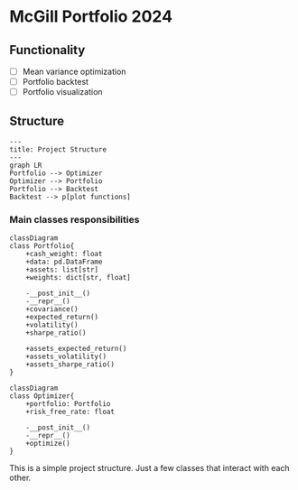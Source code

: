 # McGill Portfolio 2024

## Functionality

- [ ] Mean variance optimization
- [ ] Portfolio backtest
- [ ] Portfolio visualization

## Structure

```mermaid
---
title: Project Structure
---
graph LR
Portfolio --> Optimizer
Optimizer --> Portfolio
Portfolio --> Backtest
Backtest --> p[plot functions]
```

### Main classes responsibilities

```mermaid
classDiagram
class Portfolio{
    +cash_weight: float
    +data: pd.DataFrame
    +assets: list[str]
    +weights: dict[str, float]

    -__post_init__()
    -__repr__()
    +covariance()
    +expected_return()
    +volatility()
    +sharpe_ratio()

    +assets_expected_return()
    +assets_volatility()
    +assets_sharpe_ratio()
}
```

```mermaid
classDiagram
class Optimizer{
    +portfolio: Portfolio
    +risk_free_rate: float

    -__post_init__()
    -__repr__()
    +optimize()
}
```

This is a simple project structure. Just a few classes that interact with each other. 


